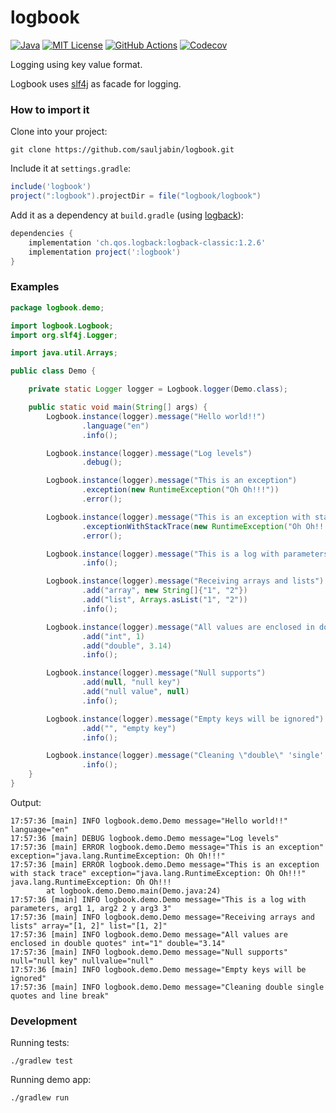 # logbook

<a href="https://sdkman.io/jdks"><img alt="Java" src="https://img.shields.io/badge/-java-orange?logo=openjdk&logoColor=white"></a>
<a href="https://github.com/sauljabin/logbook/blob/main/LICENSE"><img alt="MIT License" src="https://img.shields.io/github/license/sauljabin/logbook"></a>
<a href="https://github.com/sauljabin/logbook/actions"><img alt="GitHub Actions" src="https://img.shields.io/github/checks-status/sauljabin/logbook/main?label=tests"></a>
<a href="https://app.codecov.io/gh/sauljabin/logbook"><img alt="Codecov" src="https://img.shields.io/codecov/c/github/sauljabin/logbook"></a>

Logging using key value format.

Logbook uses [slf4j](http://www.slf4j.org/) as facade for logging.

### How to import it

Clone into your project:
```shell
git clone https://github.com/sauljabin/logbook.git
```

Include it at `settings.gradle`:
```groovy
include('logbook')
project(":logbook").projectDir = file("logbook/logbook")
```

Add it as a dependency at `build.gradle` (using [logback](http://logback.qos.ch/)):
```groovy
dependencies {
    implementation 'ch.qos.logback:logback-classic:1.2.6'
    implementation project(':logbook')
}
```

### Examples

```java
package logbook.demo;

import logbook.Logbook;
import org.slf4j.Logger;

import java.util.Arrays;

public class Demo {

    private static Logger logger = Logbook.logger(Demo.class);

    public static void main(String[] args) {
        Logbook.instance(logger).message("Hello world!!")
                .language("en")
                .info();

        Logbook.instance(logger).message("Log levels")
                .debug();

        Logbook.instance(logger).message("This is an exception")
                .exception(new RuntimeException("Oh Oh!!!"))
                .error();

        Logbook.instance(logger).message("This is an exception with stack trace")
                .exceptionWithStackTrace(new RuntimeException("Oh Oh!!!"))
                .error();

        Logbook.instance(logger).message("This is a log with parameters, arg1 {}, arg2 {} y arg3 {}", 1, '2', "3")
                .info();

        Logbook.instance(logger).message("Receiving arrays and lists")
                .add("array", new String[]{"1", "2"})
                .add("list", Arrays.asList("1", "2"))
                .info();

        Logbook.instance(logger).message("All values are enclosed in double quotes")
                .add("int", 1)
                .add("double", 3.14)
                .info();

        Logbook.instance(logger).message("Null supports")
                .add(null, "null key")
                .add("null value", null)
                .info();

        Logbook.instance(logger).message("Empty keys will be ignored")
                .add("", "empty key")
                .info();

        Logbook.instance(logger).message("Cleaning \"double\" 'single' quotes and\nline break")
                .info();
    }
}
```

Output:

```
17:57:36 [main] INFO logbook.demo.Demo message="Hello world!!" language="en"
17:57:36 [main] DEBUG logbook.demo.Demo message="Log levels"
17:57:36 [main] ERROR logbook.demo.Demo message="This is an exception" exception="java.lang.RuntimeException: Oh Oh!!!"
17:57:36 [main] ERROR logbook.demo.Demo message="This is an exception with stack trace" exception="java.lang.RuntimeException: Oh Oh!!!"
java.lang.RuntimeException: Oh Oh!!!
        at logbook.demo.Demo.main(Demo.java:24)
17:57:36 [main] INFO logbook.demo.Demo message="This is a log with parameters, arg1 1, arg2 2 y arg3 3"
17:57:36 [main] INFO logbook.demo.Demo message="Receiving arrays and lists" array="[1, 2]" list="[1, 2]"
17:57:36 [main] INFO logbook.demo.Demo message="All values are enclosed in double quotes" int="1" double="3.14"
17:57:36 [main] INFO logbook.demo.Demo message="Null supports" null="null key" nullvalue="null"
17:57:36 [main] INFO logbook.demo.Demo message="Empty keys will be ignored"
17:57:36 [main] INFO logbook.demo.Demo message="Cleaning double single quotes and line break"
```

### Development

Running tests:
```shell
./gradlew test
```

Running demo app:
```shell
./gradlew run
```
